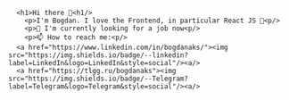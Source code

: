       <h1>Hi there 👋<h1/>
  		<p>I'm Bogdan. I love the Frontend, in particular React JS 💎<p/>
  		<p>🌱 I'm currently looking for a job now<p/>
  		<p>📫 How to reach me:<p/>
      <a href="https://www.linkedin.com/in/bogdanaks/"><img src="https://img.shields.io/badge/--linkedin?label=LinkedIn&logo=LinkedIn&style=social"/><a/>
      <a href="https://tlgg.ru/bogdanaks"><img src="https://img.shields.io/badge/--Telegram?label=Telegram&logo=Telegram&style=social"/><a/>
